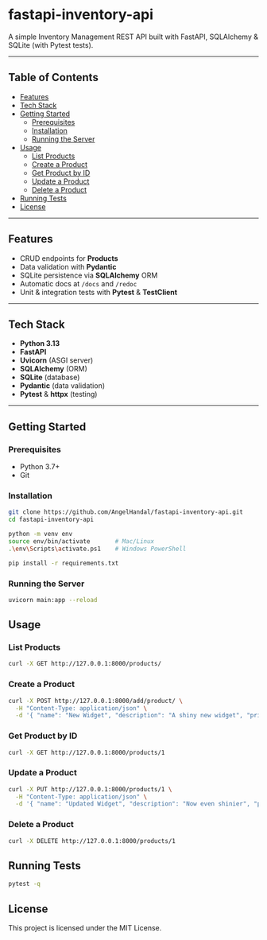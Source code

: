 # fastapi-inventory-api

A simple Inventory Management REST API built with FastAPI, SQLAlchemy & SQLite (with Pytest tests).

---

## Table of Contents

- [Features](#features)  
- [Tech Stack](#tech-stack)  
- [Getting Started](#getting-started)  
  - [Prerequisites](#prerequisites)  
  - [Installation](#installation)  
  - [Running the Server](#running-the-server)  
- [Usage](#usage)  
  - [List Products](#list-products)  
  - [Create a Product](#create-a-product)  
  - [Get Product by ID](#get-product-by-id)  
  - [Update a Product](#update-a-product)  
  - [Delete a Product](#delete-a-product)  
- [Running Tests](#running-tests)  
- [License](#license)

---

## Features

- CRUD endpoints for **Products**  
- Data validation with **Pydantic**  
- SQLite persistence via **SQLAlchemy** ORM  
- Automatic docs at `/docs` and `/redoc`  
- Unit & integration tests with **Pytest** & **TestClient**

---

## Tech Stack

- **Python 3.13**  
- **FastAPI**  
- **Uvicorn** (ASGI server)  
- **SQLAlchemy** (ORM)  
- **SQLite** (database)  
- **Pydantic** (data validation)  
- **Pytest** & **httpx** (testing)

---

## Getting Started

### Prerequisites

- Python 3.7+  
- Git

### Installation

```bash
git clone https://github.com/AngelHandal/fastapi-inventory-api.git
cd fastapi-inventory-api

python -m venv env
source env/bin/activate       # Mac/Linux
.\env\Scripts\activate.ps1    # Windows PowerShell

pip install -r requirements.txt
```

### Running the Server

```bash
uvicorn main:app --reload
```

## Usage

### List Products

```bash
curl -X GET http://127.0.0.1:8000/products/
```

### Create a Product

```bash
curl -X POST http://127.0.0.1:8000/add/product/ \
  -H "Content-Type: application/json" \
  -d '{ "name": "New Widget", "description": "A shiny new widget", "price": 19.99, "quantity": 10 }'
```

### Get Product by ID

```bash
curl -X GET http://127.0.0.1:8000/products/1
```

### Update a Product

```bash
curl -X PUT http://127.0.0.1:8000/products/1 \
  -H "Content-Type: application/json" \
  -d '{ "name": "Updated Widget", "description": "Now even shinier", "price": 24.99, "quantity": 5 }'
```

### Delete a Product

```bash
curl -X DELETE http://127.0.0.1:8000/products/1
```

## Running Tests

```bash
pytest -q
```

## License

This project is licensed under the MIT License.
